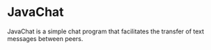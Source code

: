 JavaChat
========
JavaChat is a simple chat program that facilitates the transfer of text messages
between peers.